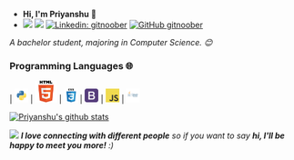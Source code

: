 - **Hi, I'm Priyanshu** :wave:
- [![](https://img.shields.io/badge/Codechef-gitnoober-brightgreen)](https://www.codechef.com/users/ps12)
[![](https://img.shields.io/badge/Gmail-priyanshusingh349%40gmail.com-red)](https://mail.google.com/mail/u/0/?tab=km#inbox)
[![Linkedin: gitnoober](https://img.shields.io/badge/-gitnoober-blue?style=flat-square&logo=Linkedin&logoColor=white&link=https://www.linkedin.com/in/thaianebraga/)](https://www.linkedin.com/in/priyanshu-singh-b8b237a7/)
[![GitHub gitnoober](https://img.shields.io/github/followers/thaiane?label=follow&style=social)](https://github.com/gitnoober)


<p><em>A bachelor student, majoring in Computer Science. 😊</br>
</em></p>



### Programming Languages 🌐

| [<img src="https://raw.githubusercontent.com/github/explore/80688e429a7d4ef2fca1e82350fe8e3517d3494d/topics/python/python.png" alt="python" width="24">](https://www.python.org/) | [<img src="https://raw.githubusercontent.com/github/explore/80688e429a7d4ef2fca1e82350fe8e3517d3494d/topics/html/html.png" alt="html" width="38">](https://www.w3schools.com/html/)  | [<img src="https://raw.githubusercontent.com/github/explore/80688e429a7d4ef2fca1e82350fe8e3517d3494d/topics/css/css.png" alt="css" width="24">](https://www.w3schools.com/css/)  |  [<img src="https://raw.githubusercontent.com/github/explore/80688e429a7d4ef2fca1e82350fe8e3517d3494d/topics/bootstrap/bootstrap.png" alt="Bootstrap" width="24">](https://getbootstrap.com/) |  [<img src="https://raw.githubusercontent.com/github/explore/80688e429a7d4ef2fca1e82350fe8e3517d3494d/topics/javascript/javascript.png" alt="jQuery" width="24">](https://jquery.com/) |  [<img src="https://raw.githubusercontent.com/github/explore/80688e429a7d4ef2fca1e82350fe8e3517d3494d/topics/java/java.png" alt="java" width="24">](https://www.java.com/en/)

[![Priyanshu's github stats](https://github-readme-stats.vercel.app/api?username=gitnoober&show_icons=true&theme=merko&hide=["contribs","issues"])](https://github.com/gitnoober)

<img src="https://media.giphy.com/media/LnQjpWaON8nhr21vNW/giphy.gif" width="60"> <em><b>I love connecting with different people</b> so if you want to say <b>hi, I'll be happy to meet you more!</b> :)</em>

<!-- ⭐️ From [naveenverma1](https://github.com/naveenverma1) -->
<!---
gitnoober/gitnoober is a ✨ special ✨ repository because its `README.md` (this file) appears on your GitHub profile.
You can click the Preview link to take a look at your changes.
--->
